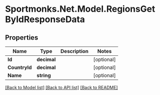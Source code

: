 # Sportmonks.Net.Model.RegionsGetByIdResponseData

## Properties

Name | Type | Description | Notes
------------ | ------------- | ------------- | -------------
**Id** | **decimal** |  | [optional] 
**CountryId** | **decimal** |  | [optional] 
**Name** | **string** |  | [optional] 

[[Back to Model list]](../README.md#documentation-for-models) [[Back to API list]](../README.md#documentation-for-api-endpoints) [[Back to README]](../README.md)

